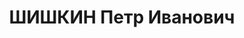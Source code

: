 ---
title: ШИШКИН Петр Иванович
description: 'Род. в 1905, Пермская губ., Екатеринбургский уезд, обр.: начальное.
  Проживал: г. Минусинск. Сапожник.

  Арестован 14.11.1936. Обв. по ст. 58-8, 58-11 УК РСФСР. Приговор: выездная сессия
  ВК ВС СССР, 21.04.1937 – 10 лет ИТЛ и 5 лет лишения политических прав.

  Реабилитирован Прокуратурой Красноярского края 17.06.1998'
---